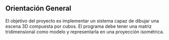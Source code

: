## Orientación General

El objetivo del proyecto es implementar un sistema capaz de dibujar una escena 3D compuesta por cubos. El programa debe tener una matriz tridimensional como modelo y representarla en una proyección isométrica.  




